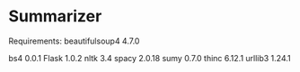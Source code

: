 # Summarizer
Requirements:
beautifulsoup4                     4.7.0

bs4                                0.0.1
Flask                              1.0.2
nltk                               3.4
spacy                              2.0.18
sumy                               0.7.0
thinc                              6.12.1
urllib3                            1.24.1 
